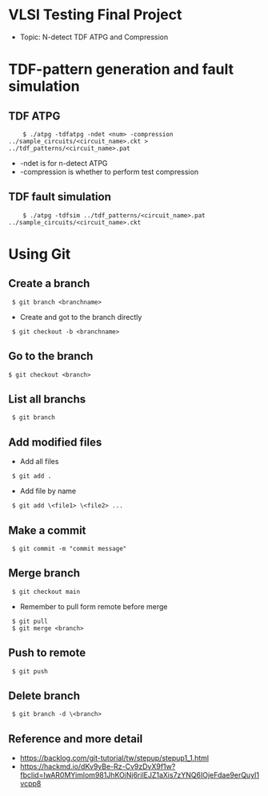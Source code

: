 # VLSI Testing Final Project
- Topic: N-detect TDF ATPG and Compression

# TDF-pattern generation and fault simulation
## TDF ATPG
```
    $ ./atpg -tdfatpg -ndet <num> -compression ../sample_circuits/<circuit_name>.ckt > ../tdf_patterns/<circuit_name>.pat
```
- -ndet is for n-detect ATPG
- -compression is whether to perform test compression
## TDF fault simulation
```
    $ ./atpg -tdfsim ../tdf_patterns/<circuit_name>.pat ../sample_circuits/<circuit_name>.ckt
```

# Using Git
## Create a branch
``` 
 $ git branch <branchname>
```
- Create and got to the branch directly
```
 $ git checkout -b <branchname>
```
## Go to the branch
```
$ git checkout <branch> 
```
## List all branchs
```
 $ git branch
```
## Add modified files
- Add all files
```
 $ git add .  
```
- Add file by name
```
 $ git add \<file1> \<file2> ... 
```
## Make a commit
```
 $ git commit -m "commit message"
```
## Merge branch
```
 $ git checkout main
```
- Remember to pull form remote before merge
```
 $ git pull 
 $ git merge <branch>
```
## Push to remote
```
 $ git push
```
## Delete branch
```
 $ git branch -d \<branch>
```
## Reference and more detail
- https://backlog.com/git-tutorial/tw/stepup/stepup1_1.html
- https://hackmd.io/dKv9yBe-Rz-Cv9zDvX9f1w?fbclid=IwAR0MYimlom981JhKOiNj6rilEJZ1aXis7zYNQ6IOjeFdae9erQuyI1vcpp8